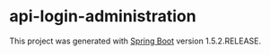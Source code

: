 # api-login-administration

This project was generated with [Spring Boot](https://projects.spring.io/spring-boot/) version 1.5.2.RELEASE.
